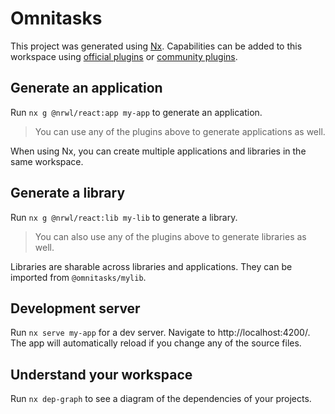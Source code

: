 # Omnitasks

This project was generated using [Nx](https://nx.dev).
Capabilities can be added to this workspace using [official plugins](https://nx.dev/latest/angular/plugins/overview) or [community plugins](https://nx.dev/nx-community).

## Generate an application

Run `nx g @nrwl/react:app my-app` to generate an application.

> You can use any of the plugins above to generate applications as well.

When using Nx, you can create multiple applications and libraries in the same workspace.

## Generate a library

Run `nx g @nrwl/react:lib my-lib` to generate a library.

> You can also use any of the plugins above to generate libraries as well.

Libraries are sharable across libraries and applications. They can be imported from `@omnitasks/mylib`.

## Development server

Run `nx serve my-app` for a dev server. Navigate to http://localhost:4200/. The app will automatically reload if you change any of the source files.

## Understand your workspace

Run `nx dep-graph` to see a diagram of the dependencies of your projects.
